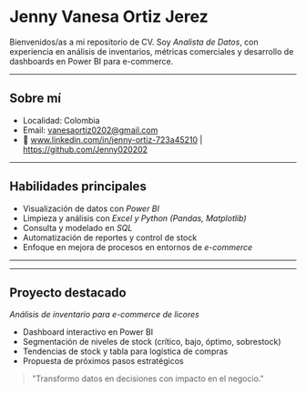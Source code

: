 #  Jenny Vanesa Ortiz Jerez

Bienvenidos/as a mi repositorio de CV. Soy *Analista de Datos*, con experiencia en análisis de inventarios, métricas comerciales y desarrollo de dashboards en Power BI para e-commerce.

---

##  Sobre mí

-  Localidad:   Colombia  
-  Email: vanesaortiz0202@gmail.com  
- 🔗 www.linkedin.com/in/jenny-ortiz-723a45210 | https://github.com/Jenny020202

---

##  Habilidades principales

- Visualización de datos con *Power BI*  
- Limpieza y análisis con *Excel y Python (Pandas, Matplotlib)*  
- Consulta y modelado en *SQL*  
- Automatización de reportes y control de stock  
- Enfoque en mejora de procesos en entornos de *e-commerce*

---



---

##  Proyecto destacado

*Análisis de inventario para e-commerce de licores*  
- Dashboard interactivo en Power BI  
- Segmentación de niveles de stock (crítico, bajo, óptimo, sobrestock)  
- Tendencias de stock y tabla para logística de compras  
- Propuesta de próximos pasos estratégicos

> "Transformo datos en decisiones con impacto en el negocio."
